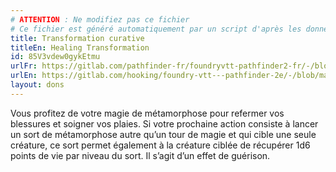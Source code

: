 ```yaml
---
# ATTENTION : Ne modifiez pas ce fichier
# Ce fichier est généré automatiquement par un script d'après les données du module Foundry VTT officiel et de sa traduction
title: Transformation curative
titleEn: Healing Transformation
id: 85V3vdew0gykEtmu
urlFr: https://gitlab.com/pathfinder-fr/foundryvtt-pathfinder2-fr/-/blob/master/data/feats/85V3vdew0gykEtmu.htm
urlEn: https://gitlab.com/hooking/foundry-vtt---pathfinder-2e/-/blob/master/packs/data/feats.db/healing-transformation.json
layout: dons
---
```

Vous profitez de votre magie de métamorphose pour refermer vos blessures et soigner vos plaies. Si votre prochaine action consiste à lancer un sort de métamorphose autre qu’un tour de magie et qui cible une seule créature, ce sort permet également à la créature ciblée de récupérer 1d6 points de vie par niveau du sort. Il s’agit d’un effet de guérison.
